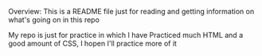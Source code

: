 Overview: This is a README file just for reading and getting information on what's going on in this repo

My repo is just for practice in which I have Practiced much HTML and a good amount of CSS, I hopen I'll practice more of it 
